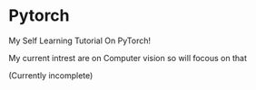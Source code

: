 # Pytorch
My Self Learning Tutorial On PyTorch!

My current intrest are on Computer vision so will focous on that 

(Currently incomplete)